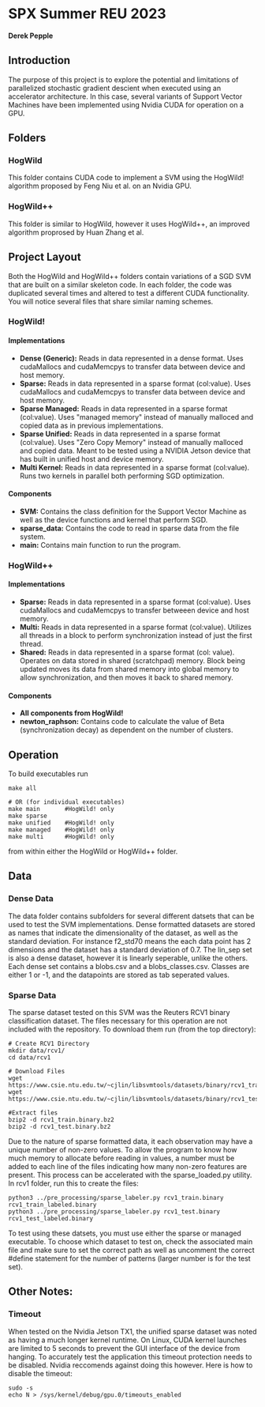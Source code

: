 # SPX Summer REU 2023
**Derek Pepple**

## Introduction
The purpose of this project is to explore the potential and limitations of parallelized stochastic gradient descient when executed using an accelerator architecture. In this case, several variants of Support Vector Machines have been implemented using Nvidia CUDA for operation on a GPU. 

## Folders
### HogWild
This folder contains CUDA code to implement a SVM using the HogWild! algorithm proposed by Feng Niu et al. on an Nvidia GPU.

### HogWild++
This folder is similar to HogWild, however it uses HogWild++, an improved algorithm proprosed by Huan Zhang et al.  

## Project Layout
Both the HogWild and HogWild++ folders contain variations of a SGD SVM that are built on a similar skeleton code. In each folder, the code was duplicated several times and altered to test a different CUDA functionality. You will notice several files that share similar naming schemes.  

### HogWild!
#### Implementations
- **Dense (Generic):** Reads in data represented in a dense format. Uses cudaMallocs and cudaMemcpys to transfer data between device and host memory. 
- **Sparse:** Reads in data represented in a sparse format (col:value). Uses cudaMallocs and cudaMemcpys to transfer data between device and host memory.
- **Sparse Managed:** Reads in data represented in a sparse format (col:value). Uses "managed memory" instead of manually malloced and copied data as in previous implementations.
- **Sparse Unified:** Reads in data represented in a sparse format (col:value). Uses "Zero Copy Memory" instead of manually malloced and copied data. Meant to be tested using a NVIDIA Jetson device that has built in unified host and device memory.
- **Multi Kernel:** Reads in data represented in a sparse format (col:value). Runs two kernels in parallel both performing SGD optimization.
#### Components
- **SVM:** Contains the class definition for the Support Vector Machine as well as the device functions and kernel that perform SGD.
- **sparse_data:** Contains the code to read in sparse data from the file system. 
- **main:** Contains main function to run the program.

### HogWild++
#### Implementations
- **Sparse:** Reads in data represented in a sparse format (col:value). Uses cudaMallocs and cudaMemcpys to transfer betweeen device and host memory.
- **Multi:** Reads in data represented in a sparse format (col:value). Utilizes all threads in a block to perform synchronization instead of just the first thread.
- **Shared:** Reads in data represented in a sparse format (col: value). Operates on data stored in shared (scratchpad) memory. Block being updated moves its data from shared memory into global memory to allow synchronization, and then moves it back to shared memory. 

#### Components
- **All components from HogWild!**
- **newton_raphson:** Contains code to calculate the value of Beta (synchronization decay) as dependent on the number of clusters. 


## Operation
To build executables run 
```
make all

# OR (for individual executables)
make main       #HogWild! only
make sparse
make unified    #HogWild! only
make managed    #HogWild! only
make multi      #HogWild! only
```
from within either the HogWild or HogWild++ folder.

## Data
### Dense Data
The data folder contains subfolders for several different datsets that can be used to test the SVM implementations. Dense formatted datasets are stored as names that indicate the dimensionality of the dataset, as well as the standard deviation. For instance f2_std70 means the each data point has 2 dimensions and the dataset has a standard deviation of 0.7. The lin_sep set is also a dense dataset, however it is linearly seperable, unlike the others. Each dense set contains a blobs.csv and a blobs_classes.csv. Classes are either 1 or -1, and the datapoints are stored as tab seperated values.

### Sparse Data
The sparse dataset tested on this SVM was the Reuters RCV1 binary classification dataset. The files necessary for this operation are not included with the repository. To download them run (from the top directory):
```
# Create RCV1 Directory
mkdir data/rcv1/
cd data/rcv1

# Download Files
wget https://www.csie.ntu.edu.tw/~cjlin/libsvmtools/datasets/binary/rcv1_train.binary.bz2
wget https://www.csie.ntu.edu.tw/~cjlin/libsvmtools/datasets/binary/rcv1_test.binary.bz2

#Extract files
bzip2 -d rcv1_train.binary.bz2
bzip2 -d rcv1_test.binary.bz2
```

Due to the nature of sparse formatted data, it each observation may have a unique number of non-zero values. To allow the program to know how much memory to allocate before reading in values, a number must be added to each line of the files indicating how many non-zero features are present. This process can be accelerated with the sparse_loaded.py utility. In rcv1 folder, run this to create the files:

```
python3 ../pre_processing/sparse_labeler.py rcv1_train.binary rcv1_train_labeled.binary
python3 ../pre_processing/sparse_labeler.py rcv1_test.binary rcv1_test_labeled.binary
```
To test using these datsets, you must use either the sparse or managed executable. To choose which dataset to test on, check the associated main file and make sure to set the correct path as well as uncomment the correct #define statement for the number of patterns (larger number is for the test set).

## Other Notes:
### Timeout
When tested on the Nvidia Jetson TX1, the unified sparse dataset was noted as having a much longer kernel runtime. On Linux, CUDA kernel launches are limited to 5 seconds to prevent the GUI interface of the device from hanging. To accurately test the application this timeout protection needs to be disabled. Nvidia reccomends against doing this however. Here is how to disable the timeout:
```
sudo -s 
echo N > /sys/kernel/debug/gpu.0/timeouts_enabled
```
